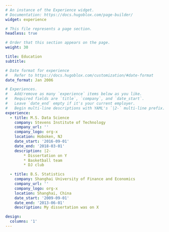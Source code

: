 ```yaml
---
# An instance of the Experience widget.
# Documentation: https://docs.hugoblox.com/page-builder/
widget: experience

# This file represents a page section.
headless: true

# Order that this section appears on the page.
weight: 30

title: Education
subtitle:

# Date format for experience
#   Refer to https://docs.hugoblox.com/customization/#date-format
date_format: Jan 2006

# Experiences.
#   Add/remove as many `experience` items below as you like.
#   Required fields are `title`, `company`, and `date_start`.
#   Leave `date_end` empty if it's your current employer.
#   Begin multi-line descriptions with YAML's `|2-` multi-line prefix.
experience:
  - title: M.S. Data Science
    company: Stevens Institute of Technology
    company_url: ''
    company_logo: org-x
    location: Hoboken, NJ
    date_start: '2016-09-01'
    date_end: '2018-03-01'
    description: |2-
        * Dissertation on Y
        * Basketball team
        * DJ club

  - title: B.S. Statistics
    company: Shanghai University of Finance and Economics 
    company_url: ''
    company_logo: org-x
    location: Shanghai, China
    date_start: '2009-09-01'
    date_end: '2013-06-01'
    description: My dissertation was on X

design:
  columns: '1'
---
```

